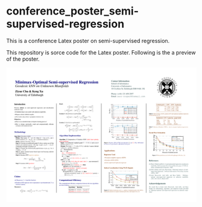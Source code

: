 # conference_poster_semi-supervised-regression
This is a conference Latex poster on semi-supervised regression.

This repository is sorce code for the Latex poster. Following is the a preview of the poster.

![alt text][logo]

[logo]: https://github.com/zero-cooper/conference_poster_semi-supervised-regression/blob/master/conference_poster.png "Logo Title Text 2"



